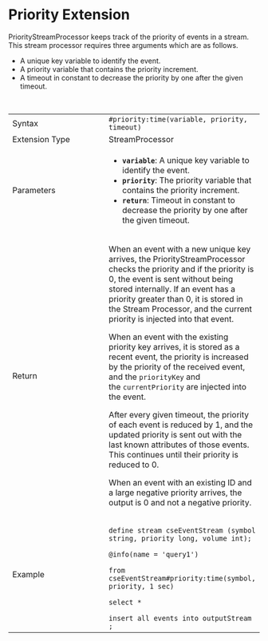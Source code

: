 # Priority Extension

PriorityStreamProcessor keeps track of the priority of events in a
stream. This stream processor requires three arguments which are as
follows.

-   A unique key variable to identify the event.
-   A priority variable that contains the priority increment.
-   A timeout in constant to decrease the priority by one after the
    given timeout.

 

<table>
<colgroup>
<col style="width: 50%" />
<col style="width: 50%" />
</colgroup>
<tbody>
<tr class="odd">
<td>Syntax</td>
<td><code>#priority:time(variable, priority, timeout)</code></td>
</tr>
<tr class="even">
<td>Extension Type</td>
<td>StreamProcessor</td>
</tr>
<tr class="odd">
<td>Parameters</td>
<td><ul>
<li><strong><code>variable</code></strong>: A unique key variable to identify the event.</li>
<li><strong><code>priority</code></strong>: The priority variable that contains the priority increment.</li>
<li><strong><code>return</code></strong>: Timeout in constant to decrease the priority by one after the given timeout.</li>
</ul></td>
</tr>
<tr class="even">
<td>Return</td>
<td><p>When an event with a new unique key arrives, the PriorityStreamProcessor checks the priority and if the priority is 0, the event is sent without being stored internally. If an event has a priority greater than 0, it is stored in the Stream Processor, and the current priority is injected into that event.</p>
<p>When an event with the existing priority key arrives, it is stored as a recent event, the priority is increased by the priority of the received event, and the <code>priorityKey</code> and the <code>currentPriority</code> are injected into the event.</p>
<p>After every given timeout, the priority of each event is reduced by 1, and the updated priority is sent out with the last known attributes of those events. This continues until their priority is reduced to 0.</p>
<p>When an event with an existing ID and a large negative priority arrives, the output is 0 and not a negative priority.</p></td>
</tr>
<tr class="odd">
<td>Example</td>
<td><p><code>define stream cseEventStream (symbol string, priority long, volume int);</code></p>
<p><code>@info(name = 'query1') </code></p>
<p><code>from cseEventStream#priority:time(symbol, priority, 1 sec)</code></p>
<p><code>select *</code></p>
<code>insert all events into outputStream ;</code></td>
</tr>
</tbody>
</table>
